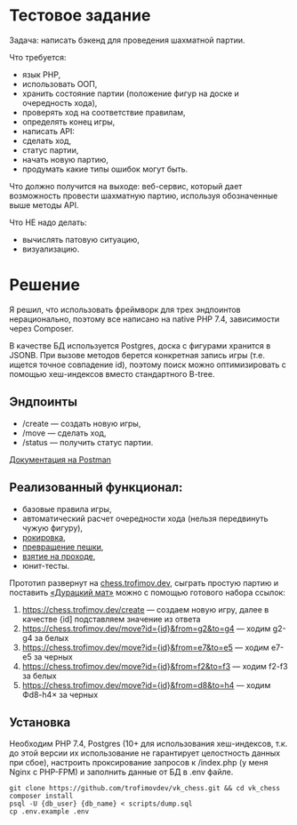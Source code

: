 # Тестовое задание
Задача: написать бэкенд для проведения шахматной партии.

Что требуется:
* язык PHP,
* использовать ООП,
* хранить состояние партии (положение фигур на доске и очередность хода),
* проверять ход на соответствие правилам,
* определять конец игры,
* написать API:
* cделать ход,
* cтатус партии,
* начать новую партию,
* продумать какие типы ошибок могут быть.

Что должно получится на выходе:
веб-сервис, который дает возможность провести шахматную партию, используя обозначенные выше методы API.

Что НЕ надо делать:
* вычислять патовую ситуацию,
* визуализацию.

# Решение
Я решил, что использовать фреймворк для трех эндпоинтов нерационально, поэтому все написано на native PHP 7.4,
зависимости через Composer.

В качестве БД используется Postgres, доска с фигурами хранится в JSONB. При вызове методов берется конкретная запись
игры (т.е. ищется точное совпадение id), поэтому поиск можно оптимизировать с помощью хеш-индексов вместо стандартного
B-tree.

## Эндпоинты
* /create — создать новую игры,
* /move — сделать ход,
* /status — получить статус партии.

[Документация на Postman](https://documenter.getpostman.com/view/10892299/SzzkcHR2?version=latest)

## Реализованный функционал:
* базовые правила игры,
* автоматический расчет очередности хода (нельзя передвинуть чужую фигуру),
* [рокировка](https://ru.wikipedia.org/wiki/%D0%A0%D0%BE%D0%BA%D0%B8%D1%80%D0%BE%D0%B2%D0%BA%D0%B0),
* [превращение пешки](https://ru.wikipedia.org/wiki/%D0%9F%D1%80%D0%B5%D0%B2%D1%80%D0%B0%D1%89%D0%B5%D0%BD%D0%B8%D0%B5_%D0%BF%D0%B5%D1%88%D0%BA%D0%B8),
* [взятие на проходе](https://ru.wikipedia.org/wiki/%D0%92%D0%B7%D1%8F%D1%82%D0%B8%D0%B5_%D0%BD%D0%B0_%D0%BF%D1%80%D0%BE%D1%85%D0%BE%D0%B4%D0%B5),
* юнит-тесты.

Прототип развернут на [chess.trofimov.dev](https://chess.trofimov.dev), сыграть простую партию и поставить
[«Дурацкий мат»](https://ru.wikipedia.org/wiki/%D0%94%D1%83%D1%80%D0%B0%D1%86%D0%BA%D0%B8%D0%B9_%D0%BC%D0%B0%D1%82)
можно с помощью готового набора ссылок:
1. https://chess.trofimov.dev/create — создаем новую игру, далее в качестве {id] подставляем значение из ответа
2. https://chess.trofimov.dev/move?id={id}&from=g2&to=g4 — ходим g2-g4 за белых
3. https://chess.trofimov.dev/move?id={id}&from=e7&to=e5 — ходим e7-e5 за черных
4. https://chess.trofimov.dev/move?id={id}&from=f2&to=f3 — ходим f2-f3 за белых
5. https://chess.trofimov.dev/move?id={id}&from=d8&to=h4 — ходим Фd8-h4× за черных

## Установка
Необходим PHP 7.4, Postgres (10+ для использования хеш-индексов, т.к. до этой версии их использование не гарантирует
целостность данных при сбое), настроить проксирование запросов к /index.php (у меня Nginx с PHP-FPM) и заполнить данные
от БД в .env файле.

```shell
git clone https://github.com/trofimovdev/vk_chess.git && cd vk_chess
composer install
psql -U {db_user} {db_name} < scripts/dump.sql
cp .env.example .env
```
